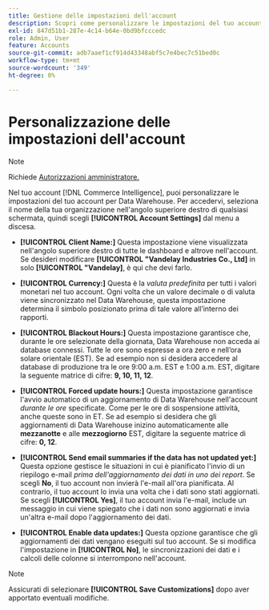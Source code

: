 ```yaml
---
title: Gestione delle impostazioni dell'account
description: Scopri come personalizzare le impostazioni del tuo account per Data Warehouse.
exl-id: 847d51b1-287e-4c14-b64e-0bd9bfcccedc
role: Admin, User
feature: Accounts
source-git-commit: adb7aaef1cf914d43348abf5c7e4bec7c51bed0c
workflow-type: tm+mt
source-wordcount: '349'
ht-degree: 0%

---
```


# Personalizzazione delle impostazioni dell&#39;account

>[!NOTE]
>
>Richiede [Autorizzazioni amministratore.](../../administrator/user-management/user-management.md)

Nel tuo account [!DNL Commerce Intelligence], puoi personalizzare le impostazioni del tuo account per Data Warehouse. Per accedervi, seleziona il nome della tua organizzazione nell&#39;angolo superiore destro di qualsiasi schermata, quindi scegli **[!UICONTROL Account Settings]** dal menu a discesa.

* **[!UICONTROL Client Name:]** Questa impostazione viene visualizzata nell&#39;angolo superiore destro di tutte le dashboard e altrove nell&#39;account. Se desideri modificare **[!UICONTROL "Vandelay Industries Co., Ltd]** in solo **[!UICONTROL "Vandelay]**, è qui che devi farlo.

* **[!UICONTROL Currency:]** Questa è la *valuta predefinita* per tutti i valori monetari nel tuo account. Ogni volta che un valore decimale o di valuta viene sincronizzato nel Data Warehouse, questa impostazione determina il simbolo posizionato prima di tale valore all’interno dei rapporti.

* **[!UICONTROL Blackout Hours:]** Questa impostazione garantisce che, durante le ore selezionate della giornata, Data Warehouse non acceda ai database connessi. Tutte le ore sono espresse a ora zero e nell’ora solare orientale (EST). Se ad esempio non si desidera accedere al database di produzione tra le ore 9:00 a.m. EST e 1:00 a.m. EST, digitare la seguente matrice di cifre: **9, 10, 11, 12**.

* **[!UICONTROL Forced update hours:]** Questa impostazione garantisce l&#39;avvio automatico di un aggiornamento di Data Warehouse nell&#39;account *durante le ore* specificate. Come per le ore di sospensione attività, anche queste sono in ET. Se ad esempio si desidera che gli aggiornamenti di Data Warehouse inizino automaticamente alle **mezzanotte** e alle **mezzogiorno** EST, digitare la seguente matrice di cifre: **0, 12**.

* **[!UICONTROL Send email summaries if the data has not updated yet:]** Questa opzione gestisce le situazioni in cui è pianificato l&#39;invio di un riepilogo e-mail *prima dell&#39;aggiornamento dei dati in uno dei report*. Se scegli **No**, il tuo account non invierà l&#39;e-mail all&#39;ora pianificata. Al contrario, il tuo account lo invia una volta che i dati sono stati aggiornati. Se scegli **[!UICONTROL Yes]**, il tuo account invia l&#39;e-mail, include un messaggio in cui viene spiegato che i dati non sono aggiornati e invia un&#39;altra e-mail dopo l&#39;aggiornamento dei dati.

* **[!UICONTROL Enable data updates:]** Questa opzione garantisce che gli aggiornamenti dei dati vengano eseguiti sul tuo account. Se si modifica l&#39;impostazione in **[!UICONTROL No]**, le sincronizzazioni dei dati e i calcoli delle colonne si interrompono nell&#39;account.

>[!NOTE]
>
>Assicurati di selezionare **[!UICONTROL Save Customizations]** dopo aver apportato eventuali modifiche.
